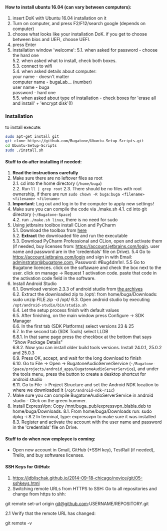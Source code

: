 
#### How to install ubuntu 16.04 (can vary between computers):
1. insert DoK with Ubuntu 16.04 installation on it
2. Turn on computer, and press F2/F12/search google (depends on computer)
3. choose what looks like your installation DoK.
   if you get to choose between bios and UEFI, choose UEFI.
4. press Enter
5. installation window 'welcome':
5.1. when asked for password - choose the hard one  
5.2. when asked what to install, check both boxes.  
5.3. connect to wifi  
5.4. when asked details about computer:  
your name - doesn't matter  
computer name - bugaLab__ (number)  
user name - buga  
password - hard one  
5.5. when asked about type of installation - check boxes for 'erase all and install' + 'encrypt disk'(!)  

### Installation
to install execute:
```bash
sudo apt-get install git
git clone https://github.com/Bugatone/Ubuntu-Setup-Scripts.git
cd Ubuntu-Setup-Scripts
sudo ./install.sh
```
#### Stuff to do after installing if needed:  
1. **Read the instructions carefully**  
2. Make sure there are no leftover files as root  
2.1. cd into the home directory (`/home/buga`)  
2.2. Run `ll | grep root`
2.3. There should be no files with root ownership, if there are run `sudo chown -R buga:buga <filename> <filename> <filename>`  
3. **Important**: Log out and log in to the computer to apply new settings!
4. Make sure you can compile the code via ./make.sh 
4.1. cd into git directory (`~/Bugatone-Space`)  
4.2. run `./make.sh linux`, there is no need for sudo  
5. Using jetbrains toolbox install CLion and PyCharm  
5.1. Download the toolbox from [here](https://www.jetbrains.com/toolbox/app/)  
5.2. **Extract** the downloaded file and run the executable  
5.3. Download PyCharm Professional and CLion, open and activate them (if needed, buy licenses from: https://account.jetbrains.com/login. user name and password are in the 'credentials' file on Drive).
5.4 Go to https://account.jetbrains.com/login and sign in with Email: adminstrator@bugatone.com, Password: #Bug4dm1n!.
5.5 Go to Bugatone licences. click on the softaware and check the box next to the user. click on manage -> Request 1 activation code. paste that code in the activation code field in the software.
6. Install Android Studio  
6.1. Download version 2.3.3 of android studio from [the archives](https://developer.android.com/studio/archive.html)  
6.2. Extract the downloaded zip to /opt/: from home/buga/Downloads: sudo unzip FILE.zip -d /opt/
6.3. Open android studio by executing `/opt/android-studio/bin/studio.sh`  
6.4. Let the setup process finish with default values  
6.5. After finishing, on the main window press Configure -> SDK Manager  
6.6. In the first tab (SDK Platforms) select versions 23 & 25  
6.7. In the second tab (SDK Tools) select LLDB  
6.8.1. In that same page press the checkbox at the bottom that says "Show Package Details"  
6.8.2. Now you can install older build tools versions. Install 24.0.1, 25.0.2 and 25.0.3  
6.9. Press OK, accept, and wait for the long download to finish  
6.10. Go to File -> Open -> BugatoneAudioServerService (`~/Bugatone-Space/projects/android_apps/BugatoneAudioServerService`), and under the tools menu, press the button to create a desktop shortcut for android studio  
6.11. Go to File -> Project Structure and set the Android NDK location to where we downloaded it (`/opt/android-ndk-r11c`)
7. Make sure you can compile BugatoneAudioServerService in android studio - Click on the green hummer.
8. Install ExpressVpn: Copy /mnt/buga_pub/expressvpn_blabla.deb to home/buga/Downloads.
8.1. From home/buga/Downloads run: sudo dpkg -i <file> 
8.2 In terminal, type: expressvpn to make sure it was installed
8.3. Register and activate the account with the user name and password in the 'credentials' file on Drive.

#### Stuff to do when new employee is coming:  
- Open new account in Gmail, GitHub (+SSH key), TestRail (if needed), Trello, and buy softwares licenses.

#### SSH Keys for GitHub:
1. https://jdblischak.github.io/2014-09-18-chicago/novice/git/05-sshkeys.html
2. Switching remote URLs from HTTPS to SSH:
Go to all repositories and change from https to shh:

git remote set-url origin git@github.com:USERNAME/REPOSITORY.git

2.1 Verify that the remote URL has changed:

git remote -v
